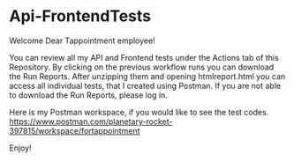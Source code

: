 # Api-FrontendTests

Welcome Dear Tappointment employee!

You can review all my API and Frontend tests under the Actions tab of this Repository.
By clicking on the previous workflow runs you can download the Run Reports.
After unzipping them and opening htmlreport.html you can access all individual tests, that I created using Postman.
If you are not able to download the Run Reports, please log in.

Here is my Postman workspace, if you would like to see the test codes.
https://www.postman.com/planetary-rocket-397815/workspace/fortappointment

Enjoy!
